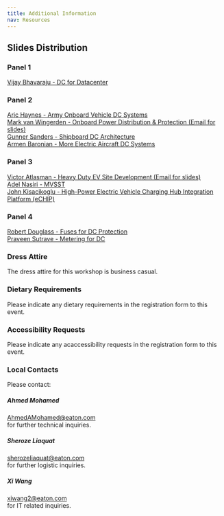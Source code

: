 ```yaml
---
title: Additional Information
nav: Resources
---
```


## Slides Distribution
### Panel 1
[Vijay Bhavaraju - DC for Datacenter](https://xiwang-eaton.github.io/DCworkshop.github.io/assets\vijay.pdf)  

### Panel 2
[Aric Haynes - Army Onboard Vehicle DC Systems](https://xiwang-eaton.github.io/DCworkshop.github.io/assets\aric.pdf)  
[Mark van Wingerden - Onboard Power Distribution & Protection (Email for slides)](mailto:markvanwingerden@eaton.com)  
[Gunner Sanders - Shipboard DC Architecture](https://xiwang-eaton.github.io/DCworkshop.github.io/assets\gunner.pdf)  
[Armen Baronian - More Electric Aircraft DC Systems](https://xiwang-eaton.github.io/DCworkshop.github.io/assets\armen.pdf)  

### Panel 3
[Victor Atlasman - Heavy Duty EV Site Development (Email for slides)](mailto:vatlasman@wattev.com)  
[Adel Nasiri - MVSST](https://xiwang-eaton.github.io/DCworkshop.github.io/assets\nasiri.pdf)  
[John Kisacikoglu - High-Power Electric Vehicle Charging Hub Integration Platform (eCHIP)](https://xiwang-eaton.github.io/DCworkshop.github.io/assets\john.pdf)  

### Panel 4
[Robert Douglass - Fuses for DC Protection](https://xiwang-eaton.github.io/DCworkshop.github.io/assets\robert.pdf)  
[Praveen Sutrave - Metering for DC](https://xiwang-eaton.github.io/DCworkshop.github.io/assets\praveen.pdf)  




### Dress Attire 
The dress attire for this workshop is business casual.

### Dietary Requirements
Please indicate any dietary requirements in the registration form to this event.

### Accessibility Requests
Please indicate any acaccessibility requests in the registration form to this event.

### Local Contacts

Please contact:  

##### Ahmed Mohamed
[AhmedAMohamed@eaton.com](mailto:AhmedAMohamed@eaton.com)  
for further technical inquiries.

##### Sheroze Liaquat
[sherozeliaquat@eaton.com](mailto:sherozeliaquat@eaton.com)  
for further logistic inquiries.

##### Xi Wang
[xiwang2@eaton.com](mailto:xiwang2@eaton.com)  
for IT related inquiries.
